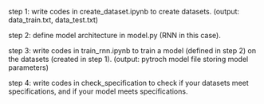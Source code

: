 step 1: write codes in create_dataset.ipynb to create datasets. (output: data_train.txt, data_test.txt)

step 2: define model architecture in model.py (RNN in this case).

step 3: write codes in train_rnn.ipynb to train a model (defined in step 2) on the datasets (created in step 1). (output: pytroch model file storing model parameters)

step 4: write codes in check_specification to check if your datasets meet specifications, and if your model meets specifications.
